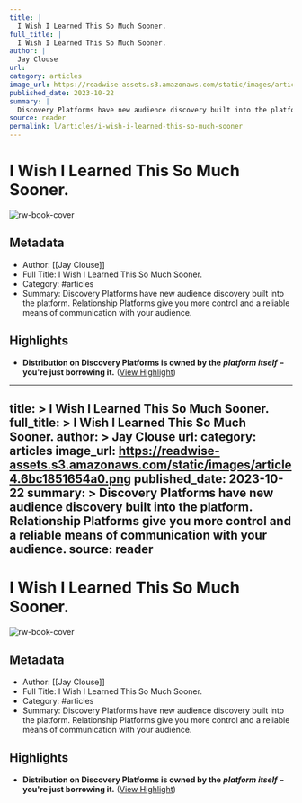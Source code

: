 ```yaml
---
title: |
  I Wish I Learned This So Much Sooner.
full_title: |
  I Wish I Learned This So Much Sooner.
author: |
  Jay Clouse
url: 
category: articles
image_url: https://readwise-assets.s3.amazonaws.com/static/images/article4.6bc1851654a0.png
published_date: 2023-10-22
summary: |
  Discovery Platforms have new audience discovery built into the platform. Relationship Platforms give you more control and a reliable means of communication with your audience.
source: reader
permalink: l/articles/i-wish-i-learned-this-so-much-sooner
---
```

# I Wish I Learned This So Much Sooner.

![rw-book-cover](https://readwise-assets.s3.amazonaws.com/static/images/article4.6bc1851654a0.png)

## Metadata
- Author: [[Jay Clouse]]
- Full Title: I Wish I Learned This So Much Sooner.
- Category: #articles
- Summary: Discovery Platforms have new audience discovery built into the platform. Relationship Platforms give you more control and a reliable means of communication with your audience.

## Highlights
- **Distribution on Discovery Platforms is owned by the** ***platform itself*** **– you're just borrowing it.** ([View Highlight](https://read.readwise.io/read/01hdr8wwn9hg112dmyb6yvjba1))


---
title: >
  I Wish I Learned This So Much Sooner.
full_title: >
  I Wish I Learned This So Much Sooner.
author: >
  Jay Clouse
url: 
category: articles
image_url: https://readwise-assets.s3.amazonaws.com/static/images/article4.6bc1851654a0.png
published_date: 2023-10-22
summary: >
  Discovery Platforms have new audience discovery built into the platform. Relationship Platforms give you more control and a reliable means of communication with your audience.
source: reader
---
# I Wish I Learned This So Much Sooner.

![rw-book-cover](https://readwise-assets.s3.amazonaws.com/static/images/article4.6bc1851654a0.png)

## Metadata
- Author: [[Jay Clouse]]
- Full Title: I Wish I Learned This So Much Sooner.
- Category: #articles
- Summary: Discovery Platforms have new audience discovery built into the platform. Relationship Platforms give you more control and a reliable means of communication with your audience.

## Highlights
- **Distribution on Discovery Platforms is owned by the** ***platform itself*** **– you're just borrowing it.** ([View Highlight](https://read.readwise.io/read/01hdr8wwn9hg112dmyb6yvjba1))


